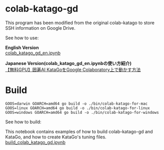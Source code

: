 # colab-katago-gd

This program has been modified from the original colab-katago to store SSH information on Google Drive.

See how to use:   

**English Version**  
[colab_katago_gd_en.ipynb](https://colab.research.google.com/github/mildinvestor/katago-colab/blob/master/colab_katago_gd_en.ipynb)

**Japanese Version(colab_katago_gd_en.ipynbの使い方紹介)**  
[【無料GPU】囲碁AI KataGoをGoogle Colaboratory上で動かす方法](https://mildinvestor.com/2021/08/26/katago-on-google-colaboratory/)

# Build
```
GOOS=darwin GOARCH=amd64 go build -o ./bin/colab-katago-for-mac 
GOOS=linux GOARCH=amd64 go build -o ./bin/colab-katago-for-linux
GOOS=windows GOARCH=amd64 go build -o ./bin/colab-katago-for-windows
```

See how to build:

This notebook contains examples of how to build colab-katago-gd and KataGo, and how to create KataGo's tuning files.  
[build_colab_katago_gd.ipynb](https://colab.research.google.com/github/mildinvestor/katago-colab/blob/master/build_colab_katago_gd.ipynb)
